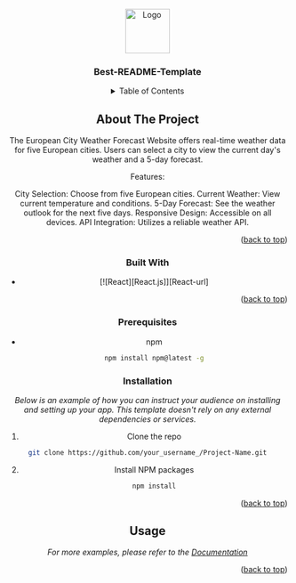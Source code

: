 <br />
<div align="center">
  <a href="https://github.com/othneildrew/Best-README-Template">
    <img src="images/logo.png" alt="Logo" width="80" height="80">
  </a>

  <h3 align="center">Best-README-Template</h3>

  <p align="center">
 
<!-- TABLE OF CONTENTS -->
<details>
  <summary>Table of Contents</summary>
  <ol>
    <li>
      <a href="#about-the-project">About The Project</a>
      <ul>
        <li><a href="#built-with">Built With</a></li>
      </ul>
    </li>
    <li>
      <a href="#getting-started">Getting Started</a>
      <ul>
        <li><a href="#prerequisites">Prerequisites</a></li>
        <li><a href="#installation">Installation</a></li>
      </ul>
    </li>
    <li><a href="#usage">Usage</a></li>
  </ol>
</details>

<!-- ABOUT THE PROJECT -->

## About The Project

The European City Weather Forecast Website offers real-time weather data for five European cities. Users can select a city to view the current day's weather and a 5-day forecast.

Features:

City Selection: Choose from five European cities.
Current Weather: View current temperature and conditions.
5-Day Forecast: See the weather outlook for the next five days.
Responsive Design: Accessible on all devices.
API Integration: Utilizes a reliable weather API.

<p align="right">(<a href="#readme-top">back to top</a>)</p>

### Built With

-  [![React][React.js]][React-url]

<p align="right">(<a href="#readme-top">back to top</a>)</p>

<!-- GETTING STARTED -->

### Prerequisites

-  npm
   ```sh
   npm install npm@latest -g
   ```

### Installation

_Below is an example of how you can instruct your audience on installing and setting up your app. This template doesn't rely on any external dependencies or services._

1. Clone the repo

```sh
git clone https://github.com/your_username_/Project-Name.git
```

2. Install NPM packages

   ```sh
   npm install
   ```

<p align="right">(<a href="#readme-top">back to top</a>)</p>

<!-- USAGE EXAMPLES -->

## Usage

_For more examples, please refer to the [Documentation](https://example.com)_

<p align="right">(<a href="#readme-top">back to top</a>)</p>
